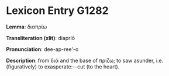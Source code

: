# Lexicon Entry G1282

**Lemma**: διαπρίω

**Transliteration (xlit)**: diapríō

**Pronunciation**: dee-ap-ree'-o

**Description**:
from διά and the base of πρίζω; to saw asunder, i.e. (figuratively) to exasperate:--cut (to the heart).
